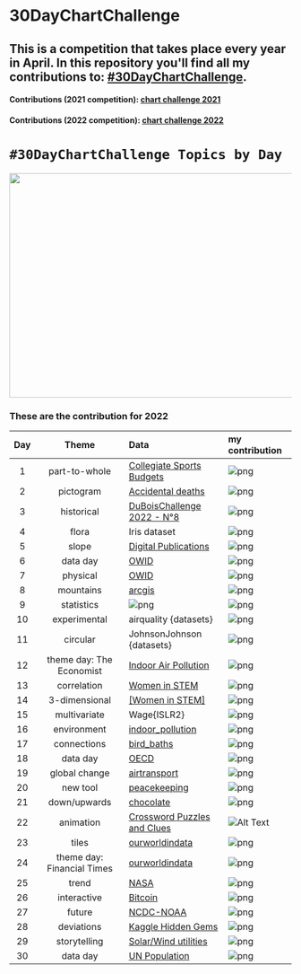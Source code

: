 # 30DayChartChallenge

## This is a competition that takes place every year in April. In this repository you'll find all my contributions to: [#30DayChartChallenge](https://fgazzelloni.quarto.pub/30daychartchallenge/).

#### Contributions (2021 competition): [chart challenge 2021](https://github.com/Fgazzelloni/rstats-chart-challenge-2021)

#### Contributions (2022 competition): [chart challenge 2022](https://github.com/Fgazzelloni/30DayChartChallenge/tree/main/data/Edition_2022)

# `#30DayChartChallenge Topics by Day`

<p align="center">

<img src="https://pbs.twimg.com/media/FqjAGewXsAAWbRy?format=jpg&amp;name=4096x4096" width="960" height="400"/>

</p>

### These are the contribution for 2022

| Day |           Theme            | Data                                                                                                                                 | my contribution                                                       |
|:---:|:--------------------------:|:-------------------------------------------------------------------------------------------------------------------------------------|:----------------------------------------------------------------------|
|  1  |       part-to-whole        | [Collegiate Sports Budgets](https://github.com/rfordatascience/tidytuesday/blob/master/data/2022/2022-03-29/readme.md)               | ![png](data/Edition_2022/day1_part_to_whole/day1_part-to-whole.png)   |
|  2  |         pictogram          | [Accidental deaths](https://www.statista.com/statistics/529312/sweden-number-of-accidental-deaths-by-type-and-gender/)               | ![png](data/Edition_2022/day2_pictogram/day2_pictogram.png)           |
|  3  |         historical         | [DuBoisChallenge 2022 - N°8](https://github.com/ajstarks/dubois-data-portraits/tree/master/challenge/2022)                           | ![png](data/Edition_2022/day3_historical/day3_historical.png)         |
|  4  |           flora            | Iris dataset                                                                                                                         | ![png](data/Edition_2022/day4_flora/day4_flora.png)                   |
|  5  |           slope            | [Digital Publications](https://github.com/rfordatascience/tidytuesday/blob/master/data/2022/2022-04-05/readme.md)                    | ![png](data/Edition_2022/day5_slope/day5_slope.png)                   |
|  6  |          data day          | [OWID](https://ourworldindata.org/)                                                                                                  | ![png](data/Edition_2022/day6_data_day/day6_data_day.png)             |
|  7  |          physical          | [OWID](https://ourworldindata.org/grapher/violence-against-children?country=~OWID_WRL)                                               | ![png](data/Edition_2022/day7_physical/day7_physical.png)             |
|  8  |         mountains          | [arcgis](https://learn.arcgis.com/en/projects/map-the-highest-mountains/)                                                            | ![png](data/Edition_2022/day8_mountains/day8_mountains.png)           |
|  9  |         statistics         | ![png](data/Edition_2022/day9_statistics/day9_statistics_v2.png)                                                                     | ![png](data/Edition_2022/day9_statistics/day9_statistics.png)         |
| 10  |        experimental        | airquality {datasets}                                                                                                                | ![png](data/Edition_2022/day10_experimental/day10_experimental.png)   |
| 11  |          circular          | JohnsonJohnson {datasets}                                                                                                            | ![png](data/Edition_2022/day11_circular/day11_circular.png)           |
| 12  |  theme day: The Economist  | [Indoor Air Pollution](https://github.com/rfordatascience/tidytuesday/blob/master/data/2022/2022-04-12/readme.md)                    | ![png](data/Edition_2022/day12_theme_day/day12_theme_day.png)         |
| 13  |        correlation         | [Women in STEM](https://ncses.nsf.gov/pubs/nsb20221/u-s-and-global-stem-education-and-labor-force)                                   | ![png](data/Edition_2022/day13_correlation/day13_correlation.png)     |
| 14  |       3-dimensional        | [[Women in STEM]](https://ncses.nsf.gov/pubs/nsb20212/data)                                                                          | ![png](data/Edition_2022/day14_3-dimensional/day14_3-dimensional.png) |
| 15  |        multivariate        | Wage{ISLR2}                                                                                                                          | ![png](data/Edition_2022/day15_multivariate/day15_multivariate.png)   |
| 16  |        environment         | [indoor_pollution](https://raw.githubusercontent.com/rfordatascience/tidytuesday/master/data/2022/2022-04-12/indoor_pollution.csv)   | ![png](data/Edition_2022/day16_environment/day16_environment.png)     |
| 17  |        connections         | [bird_baths](https://raw.githubusercontent.com/rfordatascience/tidytuesday/master/data/2021/2021-08-31/bird_baths.csv)               | ![png](data/Edition_2022/day17_connections/bird-network.png)          |
| 18  |          data day          | [OECD](https://www.oecd-ilibrary.org/environment/data/oecd-environment-statistics/air-transport-co2-emissions_13d4f295-en)           | ![png](data/Edition_2022/day18_oecd/day18_oecd.png)                   |
| 19  |       global change        | [airtransport]((https://www.oecd-ilibrary.org/environment/data/oecd-environment-statistics/air-transport-co2-emissions_13d4f295-en)) | ![png](data/Edition_2022/day19_global_change/day19_global_change.png) |
| 20  |          new tool          | [peacekeeping](https://www.datawrapper.de/)                                                                                          | ![png](data/Edition_2022/day20_new_tool/day20_new_tool.png)           |
| 21  |        down/upwards        | [chocolate](https://raw.githubusercontent.com/rfordatascience/tidytuesday/master/data/2022/2022-01-18/chocolate.csv)                 | ![png](data/Edition_2022/day21_down_upwards/day21_down_upwards.png)   |
| 22  |         animation          | [Crossword Puzzles and Clues](https://github.com/rfordatascience/tidytuesday/blob/master/data/2022/2022-04-19/readme.md)             | ![Alt Text](data/Edition_2022/day22_animation/day22_animation.gif)    |
| 23  |           tiles            | [ourworldindata](https://ourworldindata.org/financing-education)                                                                     | ![png](data/Edition_2022/day23_tiles/day23_tiles.png)                 |
| 24  | theme day: Financial Times | [ourworldindata](https://ourworldindata.org/financing-education)                                                                     | ![png](data/Edition_2022/day24_theme_day/day24_theme_day.png)         |
| 25  |           trend            | [NASA](https://climate.nasa.gov/vital-signs/global-temperature/)                                                                     | ![png](data/Edition_2022/day25_trend/day25_trend.png)                 |
| 26  |        interactive         | [Bitcoin](https://bookdown.org/content/b298e479-b1ab-49fa-b83d-a57c2b034d49/evolution.html)                                          | ![png](data/Edition_2022/day26_interactive/day26_interactive.png)     |
| 27  |           future           | [NCDC-NOAA](https://www.ncei.noaa.gov/orders/cdo/2960933.csv)                                                                        | ![png](data/Edition_2022/day27_future/day27_future.png)               |
| 28  |         deviations         | [Kaggle Hidden Gems](https://github.com/rfordatascience/tidytuesday/blob/master/data/2022/2022-04-26/readme.md)                      | ![png](data/Edition_2022/day28_deviations/day28_deviations.png)       |
| 29  |        storytelling        | [Solar/Wind utilities](https://github.com/rfordatascience/tidytuesday/blob/master/data/2022/2022-05-03/readme.md)                    | ![png](data/Edition_2022/day29_storytelling/day29_storytelling.png)   |
| 30  |          data day          | [UN Population](https://population.un.org/wpp/)                                                                                      | ![png](data/Edition_2022/day30_un_pop/day30_dataday_un.png)           |

